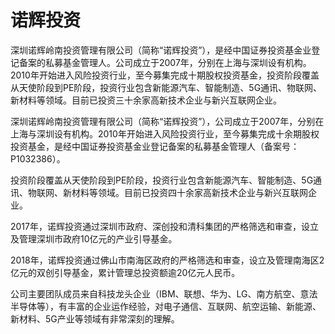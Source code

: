 # 诺辉投资

深圳诺辉岭南投资管理有限公司（简称“诺辉投资”），是经中国证券投资基金业登记备案的私募基金管理人。公司成立于2007年，分别在上海与深圳设有机构。2010年开始进入风险投资行业，至今募集完成十期股权投资基金，投资阶段覆盖从天使阶段到PE阶段，投资行业包含新能源汽车、智能制造、5G通讯、物联网、新材料等领域。目前已投资三十余家高新技术企业与新兴互联网企业。

深圳诺辉岭南投资管理有限公司（简称“诺辉投资”），公司成立于2007年，分别在上海与深圳设有机构。2010年开始进入风险投资行业，至今募集完成十余期股权投资基金，是经中国证券投资基金业登记备案的私募基金管理人（备案号：P1032386）。

投资阶段覆盖从天使阶段到PE阶段，投资行业包含新能源汽车、智能制造、5G通讯、物联网、新材料等领域。目前已投资四十余家高新技术企业与新兴互联网企业。

2017年，诺辉投资通过深圳市政府、深创投和清科集团的严格筛选和审查，设立及管理深圳市政府10亿元的产业引导基金。

2018年，诺辉投资通过佛山市南海区政府的严格筛选和审查，设立及管理南海区2亿元的双创引导基金，累计管理总投资额逾20亿元人民币。

公司主要团队成员来自科技龙头企业（IBM、联想、华为、LG、南方航空、意法半导体等），有丰富的企业运作经验，对电子通信、互联网、航空运输、新能源、新材料、5G产业等领域有非常深刻的理解。
